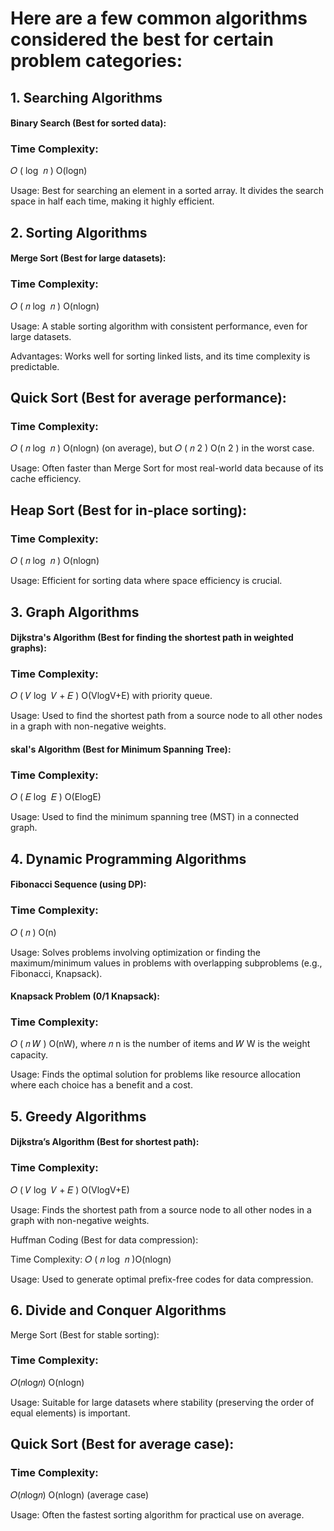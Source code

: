 # Here are a few common algorithms considered the best for certain problem categories:

## 1. Searching Algorithms
#### Binary Search (Best for sorted data):

### Time Complexity: 
𝑂
(
log
⁡
𝑛
)
O(logn)

Usage: Best for searching an element in a sorted array. It divides the search space in half each time, making it highly efficient.

## 2. Sorting Algorithms
#### Merge Sort (Best for large datasets):

### Time Complexity: 
𝑂
(
𝑛
log
⁡
𝑛
)
O(nlogn)

Usage: A stable sorting algorithm with consistent performance, even for large datasets.

Advantages: Works well for sorting linked lists, and its time complexity is predictable.

## Quick Sort (Best for average performance):

### Time Complexity: 
𝑂
(
𝑛
log
⁡
𝑛
)
O(nlogn) (on average), but 
𝑂
(
𝑛
2
)
O(n 
2
 ) in the worst case.

Usage: Often faster than Merge Sort for most real-world data because of its cache efficiency.

## Heap Sort (Best for in-place sorting):

### Time Complexity: 
𝑂
(
𝑛
log
⁡
𝑛
)
O(nlogn)

Usage: Efficient for sorting data where space efficiency is crucial.

## 3. Graph Algorithms
#### Dijkstra's Algorithm (Best for finding the shortest path in weighted graphs):

### Time Complexity: 
𝑂
(
𝑉
log
⁡
𝑉
+
𝐸
)
O(VlogV+E) with priority queue.

Usage: Used to find the shortest path from a source node to all other nodes in a graph with non-negative weights.

#### skal's Algorithm (Best for Minimum Spanning Tree):

### Time Complexity: 
𝑂
(
𝐸
log
⁡
𝐸
)
O(ElogE)

Usage: Used to find the minimum spanning tree (MST) in a connected graph.

## 4. Dynamic Programming Algorithms
#### Fibonacci Sequence (using DP):

### Time Complexity: 
𝑂
(
𝑛
)
O(n)

Usage: Solves problems involving optimization or finding the maximum/minimum values in problems with overlapping subproblems (e.g., Fibonacci, Knapsack).

#### Knapsack Problem (0/1 Knapsack):

### Time Complexity: 
𝑂
(
𝑛
𝑊
)
O(nW), where 
𝑛
n is the number of items and 
𝑊
W is the weight capacity.

Usage: Finds the optimal solution for problems like resource allocation where each choice has a benefit and a cost.

## 5. Greedy Algorithms
#### Dijkstra’s Algorithm (Best for shortest path):

### Time Complexity: 
𝑂
(
𝑉
log
⁡
𝑉
+
𝐸
)
O(VlogV+E)

Usage: Finds the shortest path from a source node to all other nodes in a graph with non-negative weights.

Huffman Coding (Best for data compression):

Time Complexity: 
𝑂
(
𝑛
log
⁡
𝑛
)O(nlogn)

Usage: Used to generate optimal prefix-free codes for data compression.

## 6. Divide and Conquer Algorithms
Merge Sort (Best for stable sorting):

### Time Complexity: 
𝑂(𝑛log𝑛)
O(nlogn)

Usage: Suitable for large datasets where stability (preserving the order of equal elements) is important.

## Quick Sort (Best for average case):

### Time Complexity: 
𝑂(𝑛log𝑛)
O(nlogn) (average case)

Usage: Often the fastest sorting algorithm for practical use on average.

